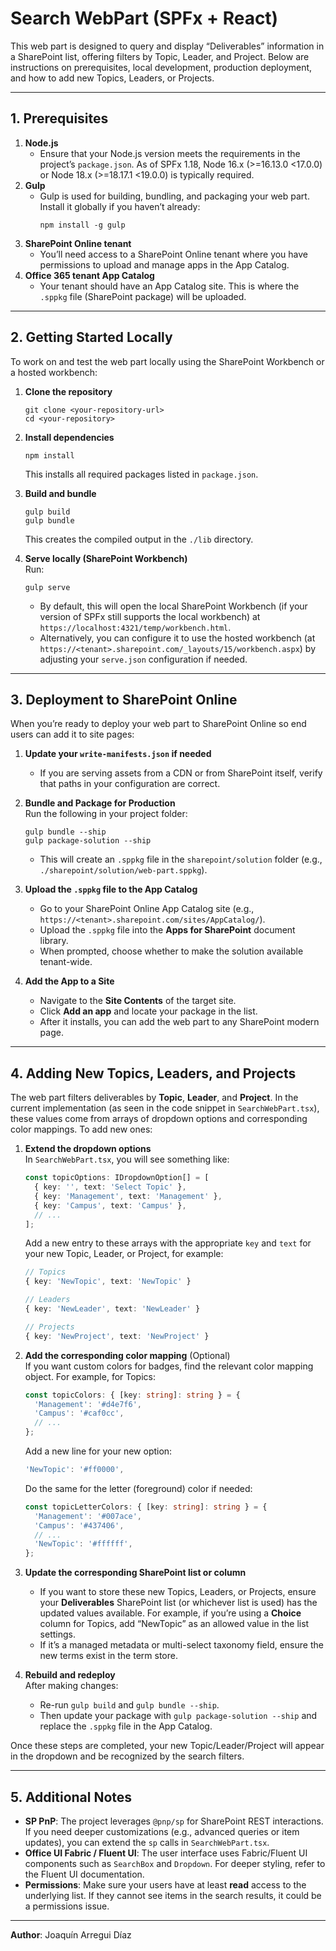 # Search WebPart (SPFx + React)

This web part is designed to query and display “Deliverables” information in a SharePoint list, offering filters by Topic, Leader, and Project. Below are instructions on prerequisites, local development, production deployment, and how to add new Topics, Leaders, or Projects.

---

## 1. Prerequisites

1. **Node.js**
   - Ensure that your Node.js version meets the requirements in the project’s `package.json`. As of SPFx 1.18, Node 16.x (>=16.13.0 <17.0.0) or Node 18.x (>=18.17.1 <19.0.0) is typically required.
2. **Gulp**
   - Gulp is used for building, bundling, and packaging your web part. Install it globally if you haven’t already:
     ```
     npm install -g gulp
     ```
3. **SharePoint Online tenant**
   - You’ll need access to a SharePoint Online tenant where you have permissions to upload and manage apps in the App Catalog.
4. **Office 365 tenant App Catalog**
   - Your tenant should have an App Catalog site. This is where the `.sppkg` file (SharePoint package) will be uploaded.

---

## 2. Getting Started Locally

To work on and test the web part locally using the SharePoint Workbench or a hosted workbench:

1. **Clone the repository**  
   ```
   git clone <your-repository-url>
   cd <your-repository>
   ```

2. **Install dependencies**  
   ```
   npm install
   ```
   This installs all required packages listed in `package.json`.

3. **Build and bundle**  
   ```
   gulp build
   gulp bundle
   ```
   This creates the compiled output in the `./lib` directory.

4. **Serve locally (SharePoint Workbench)**  
   Run:
   ```
   gulp serve
   ```
   - By default, this will open the local SharePoint Workbench (if your version of SPFx still supports the local workbench) at `https://localhost:4321/temp/workbench.html`.
   - Alternatively, you can configure it to use the hosted workbench (at `https://<tenant>.sharepoint.com/_layouts/15/workbench.aspx`) by adjusting your `serve.json` configuration if needed.

---

## 3. Deployment to SharePoint Online

When you’re ready to deploy your web part to SharePoint Online so end users can add it to site pages:

1. **Update your `write-manifests.json` if needed**  
   - If you are serving assets from a CDN or from SharePoint itself, verify that paths in your configuration are correct.

2. **Bundle and Package for Production**  
   Run the following in your project folder:
   ```
   gulp bundle --ship
   gulp package-solution --ship
   ```
   - This will create an `.sppkg` file in the `sharepoint/solution` folder (e.g., `./sharepoint/solution/web-part.sppkg`).

3. **Upload the `.sppkg` file to the App Catalog**
   - Go to your SharePoint Online App Catalog site (e.g., `https://<tenant>.sharepoint.com/sites/AppCatalog/`).
   - Upload the `.sppkg` file into the **Apps for SharePoint** document library.
   - When prompted, choose whether to make the solution available tenant-wide.

4. **Add the App to a Site**
   - Navigate to the **Site Contents** of the target site.
   - Click **Add an app** and locate your package in the list.
   - After it installs, you can add the web part to any SharePoint modern page.

---

## 4. Adding New Topics, Leaders, and Projects

The web part filters deliverables by **Topic**, **Leader**, and **Project**. In the current implementation (as seen in the code snippet in `SearchWebPart.tsx`), these values come from arrays of dropdown options and corresponding color mappings. To add new ones:

1. **Extend the dropdown options**  
   In `SearchWebPart.tsx`, you will see something like:
   ```ts
   const topicOptions: IDropdownOption[] = [
     { key: '', text: 'Select Topic' },
     { key: 'Management', text: 'Management' },
     { key: 'Campus', text: 'Campus' },
     // ...
   ];
   ```
   Add a new entry to these arrays with the appropriate `key` and `text` for your new Topic, Leader, or Project, for example:
   ```ts
   // Topics
   { key: 'NewTopic', text: 'NewTopic' }
   
   // Leaders
   { key: 'NewLeader', text: 'NewLeader' }
   
   // Projects
   { key: 'NewProject', text: 'NewProject' }
   ```

2. **Add the corresponding color mapping** (Optional)  
   If you want custom colors for badges, find the relevant color mapping object. For example, for Topics:
   ```ts
   const topicColors: { [key: string]: string } = {
     'Management': '#d4e7f6',
     'Campus': '#caf0cc',
     // ...
   };
   ```
   Add a new line for your new option:
   ```ts
   'NewTopic': '#ff0000',
   ```
   Do the same for the letter (foreground) color if needed:
   ```ts
   const topicLetterColors: { [key: string]: string } = {
     'Management': '#007ace',
     'Campus': '#437406',
     // ...
     'NewTopic': '#ffffff',
   };
   ```

3. **Update the corresponding SharePoint list or column**  
   - If you want to store these new Topics, Leaders, or Projects, ensure your **Deliverables** SharePoint list (or whichever list is used) has the updated values available. For example, if you’re using a **Choice** column for Topics, add “NewTopic” as an allowed value in the list settings.
   - If it’s a managed metadata or multi-select taxonomy field, ensure the new terms exist in the term store.

4. **Rebuild and redeploy**  
   After making changes:
   - Re-run `gulp build` and `gulp bundle --ship`.
   - Then update your package with `gulp package-solution --ship` and replace the `.sppkg` file in the App Catalog.

Once these steps are completed, your new Topic/Leader/Project will appear in the dropdown and be recognized by the search filters.

---

## 5. Additional Notes

- **SP PnP**: The project leverages `@pnp/sp` for SharePoint REST interactions. If you need deeper customizations (e.g., advanced queries or item updates), you can extend the `sp` calls in `SearchWebPart.tsx`.
- **Office UI Fabric / Fluent UI**: The user interface uses Fabric/Fluent UI components such as `SearchBox` and `Dropdown`. For deeper styling, refer to the Fluent UI documentation.
- **Permissions**: Make sure your users have at least **read** access to the underlying list. If they cannot see items in the search results, it could be a permissions issue.

---

**Author**: Joaquín Arregui Díaz
